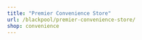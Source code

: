 ```yaml
---
title: "Premier Convenience Store"
url: /blackpool/premier-convenience-store/
shop: convenience
---
```


